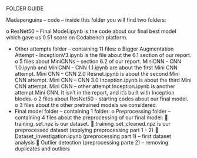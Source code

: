 FOLDER GUIDE

Madapenguins – code – inside this folder you will find two folders:

o	ResNet50 – Final Model.ipynb is the code about our final best model which gave us 0.51 score on Codabench platform.
-	Other attempts folder – containing 11 files:
o	Bigger Augmentation Attempt - InceptionV3.ipynb is the file about the 6.1 section of our report.
o	5 files about MiniCNNs – section 6.2 of our report.
MiniCNN - CNN 1.0.ipynb and  MiniCNN - CNN 1.1.ipynb are about the first Mini CNN attempt.
Mini CNN – CNN 2.0 Resnet.ipynb is about the second Mini CNN attempt.
Mini CNN – CNN 3.0 Inception.ipynb is about the third Mini CNN attempt.
Mini CNN – other attempt Inception.ipynb is another attempt Mini CNN. It isn’t in the report, and it’s built with Inception blocks.
o	2 files about ResNet50 - starting codes about our final model.
o	3 files about the other pretrained models we considered.
-	Final model folder – containing 1 folder:
o	Preprocessing folder – containing 4 files about the preprocessing of our final model:
	training_set.npz is our dataset.
	training_set_cleaned.npz is our preprocessed dataset (applying preprocessing part 1 - 2)
	Dataset_investigation.ipynb (preprocessing part 1) – first dataset analysis
	Outlier detection (preprocessing parte 2) – removing duplicates and outliers
